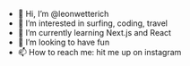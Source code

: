 - 👋 Hi, I’m @leonwetterich
- 👀 I’m interested in surfing, coding, travel
- 🌱 I’m currently learning Next.js and React
- 💞️ I’m looking to have fun
- 📫 How to reach me: hit me up on instagram

<!---
leonwetterich/leonwetterich is a ✨ special ✨ repository because its `README.md` (this file) appears on your GitHub profile.
You can click the Preview link to take a look at your changes.
--->
